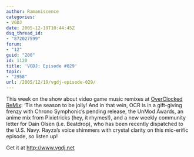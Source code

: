 ```yaml
---
author: Ramaniscence
categories:
- VGDJ
date: 2005-12-19T10:44:45Z
dsq_thread_id:
- "872027599"
forum:
- "12"
guid: "200"
id: 1120
title: 'VGDJ: Episode #029'
topic:
- "2958"
url: /2005/12/19/vgdj-episode-029/
---
```


This week on the show about video game music remixes at [OverClocked ReMix](http://www.ocremix.org/): &#8216;Tis the season to be jolly! And in that vein, OCR is in a gift-giving frenzy with Chrono Symphonic&#8217;s pending release, the UnMod Awards, an anime mix from Pixietricks (hey, it rhymes!), and a new weekly community letter for Dain Olsen (i.e. Beatdrop), who has been recently dispatched to the U.S. Navy. Rayza&#8217;s voice shimmers with crystal clarity on this mic-erific episode, so listen up!

Get it at <a href="http://www.vgdj.net/" target="_blank">http://www.vgdj.net</a>